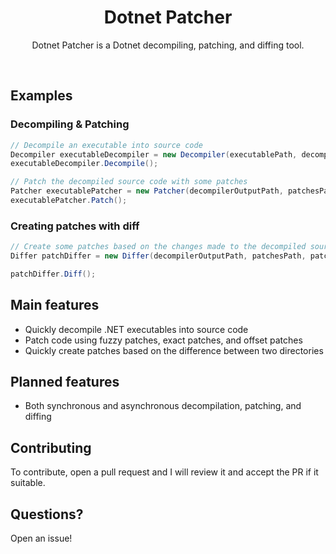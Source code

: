 
<h1 align="center">
Dotnet Patcher
</h1>
<p align="center">
Dotnet Patcher is a Dotnet decompiling, patching, and diffing tool.
</p>
<br>

<h2>
Examples
</h2>


<h3>
Decompiling & Patching
</h3>


```cs
// Decompile an executable into source code
Decompiler executableDecompiler = new Decompiler(executablePath, decompilerOutputPath);
executableDecompiler.Decompile();

// Patch the decompiled source code with some patches
Patcher executablePatcher = new Patcher(decompilerOutputPath, patchesPath, patchedOutputPath);
executablePatcher.Patch();
```

<h3>
Creating patches with diff
</h3>


```cs
// Create some patches based on the changes made to the decompiled source code
Differ patchDiffer = new Differ(decompilerOutputPath, patchesPath, patchedOutputPath);

patchDiffer.Diff();
```

<h2>
Main features
</h2>


- Quickly decompile .NET executables into source code
- Patch code using fuzzy patches, exact patches, and offset patches
- Quickly create patches based on the difference between two directories

<h2>
Planned features
</h2>


- Both synchronous and asynchronous decompilation, patching, and diffing

<h2>
Contributing
</h2>


To contribute, open a pull request and I will review it and accept the PR if it suitable.

<h2>
Questions?
</h2>


Open an issue!